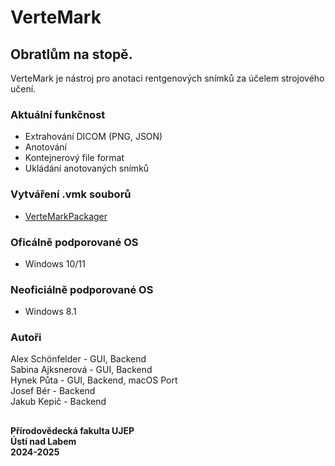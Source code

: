# VerteMark
## Obratlům na stopě.

VerteMark je nástroj pro anotaci rentgenových snímků za účelem strojového učení.

### Aktuální funkčnost
* Extrahování DICOM (PNG, JSON)
* Anotování
* Kontejnerový file format
* Ukládání anotovaných snímků

### Vytváření .vmk souborů
* [VerteMarkPackager](https://github.com/hnklp/VerteMarkPackager)

### Oficálně podporované OS
* Windows 10/11

### Neoficiálně podporované OS
* Windows 8.1
  
### Autoři

Alex Schönfelder -  GUI, Backend\
Sabina Ajksnerová - GUI, Backend\
Hynek Půta - GUI, Backend, macOS Port\
Josef Bér - Backend\
Jakub Kepič - Backend

##

**Přírodovědecká fakulta UJEP\
Ústí nad Labem\
2024-2025**
